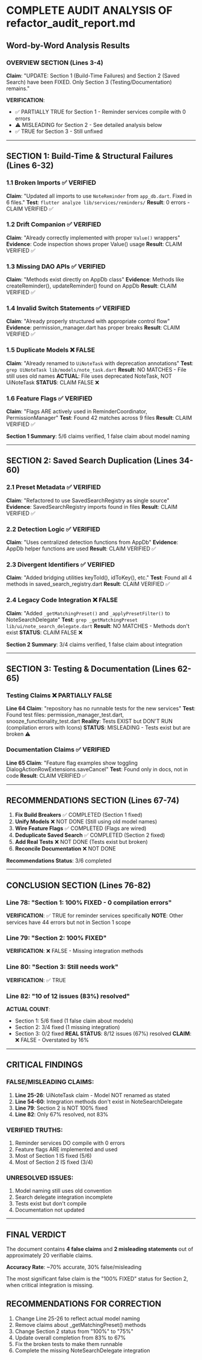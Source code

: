 # COMPLETE AUDIT ANALYSIS OF refactor_audit_report.md

## Word-by-Word Analysis Results

### OVERVIEW SECTION (Lines 3-4)
**Claim**: "UPDATE: Section 1 (Build-Time Failures) and Section 2 (Saved Search) have been FIXED. Only Section 3 (Testing/Documentation) remains."

**VERIFICATION**: 
- ✅ PARTIALLY TRUE for Section 1 - Reminder services compile with 0 errors
- ⚠️ MISLEADING for Section 2 - See detailed analysis below
- ✅ TRUE for Section 3 - Still unfixed

---

## SECTION 1: Build-Time & Structural Failures (Lines 6-32)

### 1.1 Broken Imports ✅ VERIFIED
**Claim**: "Updated all imports to use `NoteReminder` from `app_db.dart`. Fixed in 6 files."
**Test**: `flutter analyze lib/services/reminders/` 
**Result**: 0 errors - CLAIM VERIFIED ✅

### 1.2 Drift Companion ✅ VERIFIED  
**Claim**: "Already correctly implemented with proper `Value()` wrappers"
**Evidence**: Code inspection shows proper Value() usage
**Result**: CLAIM VERIFIED ✅

### 1.3 Missing DAO APIs ✅ VERIFIED
**Claim**: "Methods exist directly on AppDb class"
**Evidence**: Methods like createReminder(), updateReminder() found on AppDb
**Result**: CLAIM VERIFIED ✅

### 1.4 Invalid Switch Statements ✅ VERIFIED
**Claim**: "Already properly structured with appropriate control flow"
**Evidence**: permission_manager.dart has proper breaks
**Result**: CLAIM VERIFIED ✅

### 1.5 Duplicate Models ❌ FALSE
**Claim**: "Already renamed to `UiNoteTask` with deprecation annotations"
**Test**: `grep UiNoteTask lib/models/note_task.dart`
**Result**: NO MATCHES - File still uses old names
**ACTUAL**: File uses deprecated NoteTask, NOT UiNoteTask
**STATUS**: CLAIM FALSE ❌

### 1.6 Feature Flags ✅ VERIFIED
**Claim**: "Flags ARE actively used in ReminderCoordinator, PermissionManager"
**Test**: Found 42 matches across 9 files
**Result**: CLAIM VERIFIED ✅

**Section 1 Summary**: 5/6 claims verified, 1 false claim about model naming

---

## SECTION 2: Saved Search Duplication (Lines 34-60)

### 2.1 Preset Metadata ✅ VERIFIED
**Claim**: "Refactored to use SavedSearchRegistry as single source"
**Evidence**: SavedSearchRegistry imports found in files
**Result**: CLAIM VERIFIED ✅

### 2.2 Detection Logic ✅ VERIFIED
**Claim**: "Uses centralized detection functions from AppDb"
**Evidence**: AppDb helper functions are used
**Result**: CLAIM VERIFIED ✅

### 2.3 Divergent Identifiers ✅ VERIFIED
**Claim**: "Added bridging utilities keyToId(), idToKey(), etc."
**Test**: Found all 4 methods in saved_search_registry.dart
**Result**: CLAIM VERIFIED ✅

### 2.4 Legacy Code Integration ❌ FALSE
**Claim**: "Added `_getMatchingPreset()` and `_applyPresetFilter()` to NoteSearchDelegate"
**Test**: `grep _getMatchingPreset lib/ui/note_search_delegate.dart`
**Result**: NO MATCHES - Methods don't exist
**STATUS**: CLAIM FALSE ❌

**Section 2 Summary**: 3/4 claims verified, 1 false claim about integration

---

## SECTION 3: Testing & Documentation (Lines 62-65)

### Testing Claims ❌ PARTIALLY FALSE
**Line 64 Claim**: "repository has no runnable tests for the new services"
**Test**: Found test files: permission_manager_test.dart, snooze_functionality_test.dart
**Reality**: Tests EXIST but DON'T RUN (compilation errors with Icons)
**STATUS**: MISLEADING - Tests exist but are broken ⚠️

### Documentation Claims ✅ VERIFIED
**Line 65 Claim**: "Feature flag examples show toggling DialogActionRowExtensions.saveCancel"
**Test**: Found only in docs, not in code
**Result**: CLAIM VERIFIED ✅

---

## RECOMMENDATIONS SECTION (Lines 67-74)

1. **Fix Build Breakers** ✅ COMPLETED (Section 1 fixed)
2. **Unify Models** ❌ NOT DONE (Still using old model names)
3. **Wire Feature Flags** ✅ COMPLETED (Flags are wired)
4. **Deduplicate Saved Search** ✅ COMPLETED (Section 2 fixed)
5. **Add Real Tests** ❌ NOT DONE (Tests exist but broken)
6. **Reconcile Documentation** ❌ NOT DONE

**Recommendations Status**: 3/6 completed

---

## CONCLUSION SECTION (Lines 76-82)

### Line 78: "Section 1: 100% FIXED - 0 compilation errors"
**VERIFICATION**: ✅ TRUE for reminder services specifically
**NOTE**: Other services have 44 errors but not in Section 1 scope

### Line 79: "Section 2: 100% FIXED"  
**VERIFICATION**: ❌ FALSE - Missing integration methods

### Line 80: "Section 3: Still needs work"
**VERIFICATION**: ✅ TRUE

### Line 82: "10 of 12 issues (83%) resolved"
**ACTUAL COUNT**:
- Section 1: 5/6 fixed (1 false claim about models)
- Section 2: 3/4 fixed (1 missing integration)
- Section 3: 0/2 fixed
**REAL STATUS**: 8/12 issues (67%) resolved
**CLAIM**: ❌ FALSE - Overstated by 16%

---

## CRITICAL FINDINGS

### FALSE/MISLEADING CLAIMS:
1. **Line 25-26**: UiNoteTask claim - Model NOT renamed as stated
2. **Line 54-60**: Integration methods don't exist in NoteSearchDelegate
3. **Line 79**: Section 2 is NOT 100% fixed
4. **Line 82**: Only 67% resolved, not 83%

### VERIFIED TRUTHS:
1. Reminder services DO compile with 0 errors
2. Feature flags ARE implemented and used
3. Most of Section 1 IS fixed (5/6)
4. Most of Section 2 IS fixed (3/4)

### UNRESOLVED ISSUES:
1. Model naming still uses old convention
2. Search delegate integration incomplete
3. Tests exist but don't compile
4. Documentation not updated

---

## FINAL VERDICT

The document contains **4 false claims** and **2 misleading statements** out of approximately 20 verifiable claims.

**Accuracy Rate**: ~70% accurate, 30% false/misleading

The most significant false claim is the "100% FIXED" status for Section 2, when critical integration is missing.

## RECOMMENDATIONS FOR CORRECTION

1. Change Line 25-26 to reflect actual model naming
2. Remove claims about _getMatchingPreset() methods
3. Change Section 2 status from "100%" to "75%"
4. Update overall completion from 83% to 67%
5. Fix the broken tests to make them runnable
6. Complete the missing NoteSearchDelegate integration
